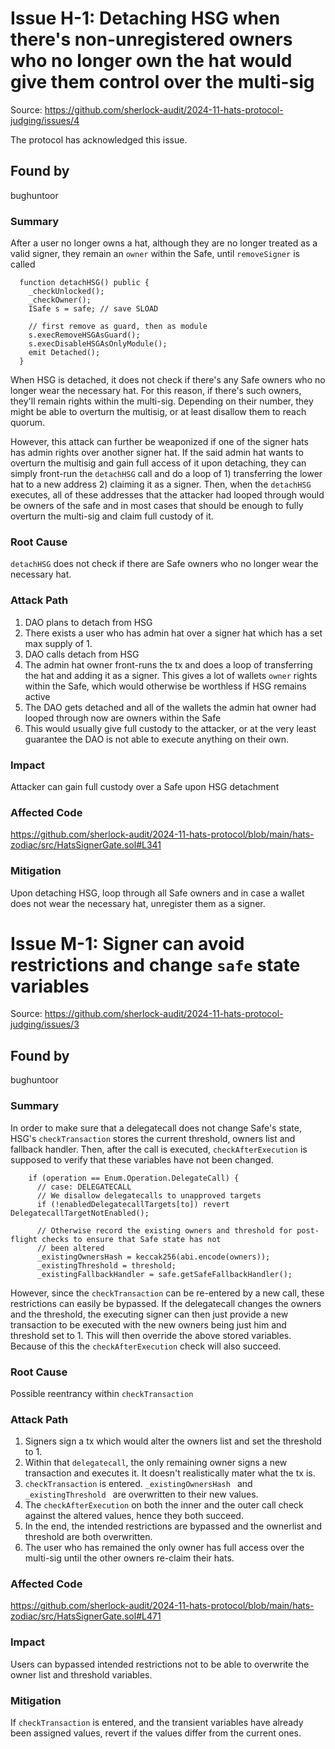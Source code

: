 # Issue H-1: Detaching HSG when there's non-unregistered owners who no longer own the hat would give them control over the multi-sig 

Source: https://github.com/sherlock-audit/2024-11-hats-protocol-judging/issues/4 

The protocol has acknowledged this issue.

## Found by 
bughuntoor
### Summary
After a user no longer owns a hat, although they are no longer treated as a valid signer, they remain an `owner` within the Safe, until `removeSigner` is called 

```solidity
  function detachHSG() public {
    _checkUnlocked();
    _checkOwner();
    ISafe s = safe; // save SLOAD

    // first remove as guard, then as module
    s.execRemoveHSGAsGuard();
    s.execDisableHSGAsOnlyModule();
    emit Detached();
  }
```

When HSG is detached, it does not check if there's any Safe owners who no longer wear the necessary hat. For this reason, if there's such owners, they'll remain rights within the multi-sig. Depending on their number, they might be able to overturn the multisig, or at least disallow them to reach quorum.

However, this attack can further be weaponized if one of the signer hats has admin rights over another signer hat. If the said admin hat wants to overturn the multisig and gain full access of it upon detaching, they can simply front-run the `detachHSG` call and do a loop of 1) transferring the lower hat to a new address 2) claiming it as a signer. Then, when  the `detachHSG` executes, all of these addresses that the attacker had looped through would be owners of the safe and in most cases that should be enough to fully overturn the multi-sig and claim full custody of it.


### Root Cause
`detachHSG` does not check if there are Safe owners who no longer wear the necessary hat.

### Attack Path
1. DAO plans to detach from HSG
2. There exists a user who has admin hat over a signer hat which has a set max supply of 1.
3. DAO calls detach from HSG
4. The admin hat owner front-runs the tx and does a loop of transferring the hat and adding it as a signer. This gives a lot of wallets `owner` rights within the Safe, which would otherwise be worthless if HSG remains active
5.  The DAO gets detached and all of the wallets the admin hat owner had looped through now are owners within the Safe
6.  This would usually give full custody to the attacker, or at the very least guarantee the DAO is not able to execute anything on their own.

### Impact
Attacker can gain full custody over a Safe upon HSG detachment 

### Affected Code
https://github.com/sherlock-audit/2024-11-hats-protocol/blob/main/hats-zodiac/src/HatsSignerGate.sol#L341

### Mitigation
Upon detaching HSG, loop through all Safe owners and in case a wallet does not wear the necessary hat, unregister them as a signer.

# Issue M-1: Signer can avoid restrictions and change `safe` state variables 

Source: https://github.com/sherlock-audit/2024-11-hats-protocol-judging/issues/3 

## Found by 
bughuntoor
### Summary
In order to make sure that a delegatecall does not change Safe's state, HSG's `checkTransaction` stores the current threshold, owners list and fallback handler. Then, after the call is executed, `checkAfterExecution` is supposed to verify that these variables have not been changed.

```solidity
    if (operation == Enum.Operation.DelegateCall) {
      // case: DELEGATECALL
      // We disallow delegatecalls to unapproved targets
      if (!enabledDelegatecallTargets[to]) revert DelegatecallTargetNotEnabled();

      // Otherwise record the existing owners and threshold for post-flight checks to ensure that Safe state has not
      // been altered
      _existingOwnersHash = keccak256(abi.encode(owners));
      _existingThreshold = threshold;
      _existingFallbackHandler = safe.getSafeFallbackHandler();
```

However, since the `checkTransaction` can be re-entered by a new call, these restrictions can easily be bypassed. If the delegatecall changes the owners and the threshold, the executing signer can then just provide a new transaction to be executed with the new owners being just him and threshold set to 1. This will then override the above stored variables. Because of this the `checkAfterExecution`  check will also succeed.


### Root Cause

Possible reentrancy within `checkTransaction`

### Attack Path
1. Signers sign a tx which would alter the owners list and set the threshold to 1.
2. Within that `delegatecall`, the only remaining owner signs a new transaction and executes it. It doesn't realistically mater what the tx is.
3. `checkTransaction` is entered. `_existingOwnersHash ` and `_existingThreshold ` are overwritten to their new values.
4. The `checkAfterExecution` on both the inner and the outer call check against the altered values, hence they both succeed.
5. In the end, the intended restrictions are bypassed and the ownerlist and threshold are both overwritten.
6. The user who has remained the only owner has full access over the multi-sig until the other owners re-claim their hats.

### Affected Code 
https://github.com/sherlock-audit/2024-11-hats-protocol/blob/main/hats-zodiac/src/HatsSignerGate.sol#L471

### Impact
Users can bypassed intended restrictions not to be able to overwrite the owner list and threshold variables.

### Mitigation

If `checkTransaction` is entered, and the transient variables have already been assigned values, revert if the values differ from the current ones.

